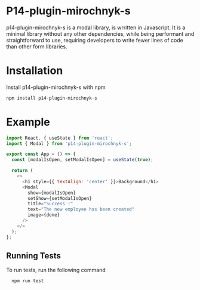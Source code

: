 # P14-plugin-mirochnyk-s

p14-plugin-mirochnyk-s is a modal library, is wrritten in Javascript. It is a minimal library without any other dependencies, while being performant and straightforward to use, requiring developers to write fewer lines of code than other form libraries.


# Installation

Install p14-plugin-mirochnyk-s with npm

```javascript
npm install p14-plugin-mirochnyk-s
```

# Example

```javascript
import React, { useState } from 'react';
import { Modal } from 'p14-plugin-mirochnyk-s';

export const App = () => {
  const [modalIsOpen, setModalIsOpen] = useState(true);

  return (
    <>
      <h1 style={{ textAlign: 'center' }}>Background</h1>
      <Modal
        show={modalIsOpen}
        setShow={setModalIsOpen}
        title="Success !"
        text="The new employee has been created"
        image={done}
      />
    </>
  );
};
```

## Running Tests

To run tests, run the following command

```bash
  npm run test
```
